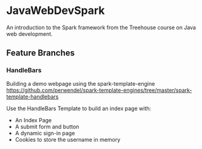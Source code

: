 # JavaWebDevSpark
An introduction to the Spark framework from the Treehouse course on Java web development.

## Feature Branches

### HandleBars

Building a demo webpage using the spark-template-engine https://github.com/perwendel/spark-template-engines/tree/master/spark-template-handlebars

Use the HandleBars Template to build an index page with:

* An Index Page
* A submit form and button
* A dynamic sign-in page
* Cookies to store the username in memory
